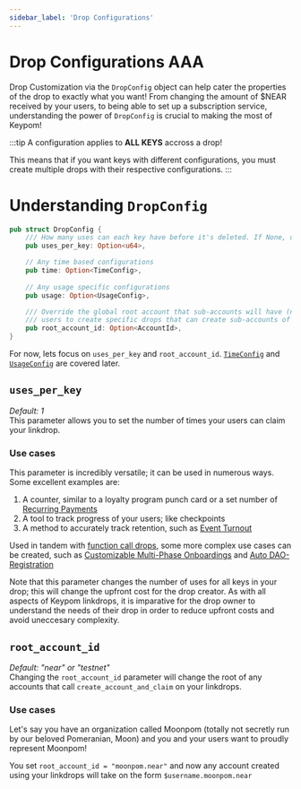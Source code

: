```yaml
---
sidebar_label: 'Drop Configurations'
---
```

# Drop Configurations AAA

Drop Customization via the `DropConfig` object can help cater the properties of the drop to exactly what you want! From changing the amount of $NEAR received by your users, to being able to set up a subscription service, understanding the power of `DropConfig` is crucial to making the most of Keypom!

:::tip
A configuration applies to **ALL KEYS** accross a drop!  

This means that if you want keys with different configurations, you must create multiple drops with their respective configurations.
:::

# Understanding `DropConfig`
```rust
pub struct DropConfig {
    /// How many uses can each key have before it's deleted. If None, default to 1.
    pub uses_per_key: Option<u64>,

    // Any time based configurations
    pub time: Option<TimeConfig>,
    
    // Any usage specific configurations
    pub usage: Option<UsageConfig>,

    /// Override the global root account that sub-accounts will have (near or testnet). This allows
    /// users to create specific drops that can create sub-accounts of a predefined root.
    pub root_account_id: Option<AccountId>,
}
```
For now, lets focus on `uses_per_key` and `root_account_id`. [`TimeConfig`](time-customization.md) and [`UsageConfig`](usage-customization.md) are covered later.

## `uses_per_key`
*Default: 1*  
This parameter allows you to set the number of times your users can claim your linkdrop.

### Use cases
This parameter is incredibly versatile; it can be used in numerous ways. Some excellent examples are:  
1. A counter, similar to a loyalty program punch card or a set number of [Recurring Payments](../../Github%20Readme/Types%20of%20Drops/simpledrops.md#recurring-payments) 
2. A tool to track progress of your users; like checkpoints
3. A method to accurately track retention, such as [Event Turnout](../../Github%20Readme/Types%20of%20Drops/fcdrops.md#nft-ticketing)


Used in tandem with [function call drops](fcdrops.md), some more complex use cases can be created, such as [Customizable Multi-Phase Onboardings](../../../../Tutorials/Advanced/customized-onboarding/concept.md) and [Auto DAO-Registration](../../../../Tutorials/Advanced/daos/concept.md)


Note that this parameter changes the number of uses for all keys in your drop; this will change the upfront cost for the drop creator. As with all aspects of Keypom linkdrops, it is imparative for the drop owner to understand the needs of their drop in order to reduce upfront costs and avoid uneccesary complexity. 

## `root_account_id`
*Default: "near" or "testnet"*  
Changing the `root_account_id` parameter will change the root of any accounts that call `create_account_and_claim` on your linkdrops.

### Use cases
Let's say you have an organization called Moonpom (totally not secretly run by our beloved Pomeranian, Moon) and you and your users want to proudly represent Moonpom! 

You set `root_account_id = "moonpom.near"` and now any account created using your linkdrops will take on the form `$username.moonpom.near`

